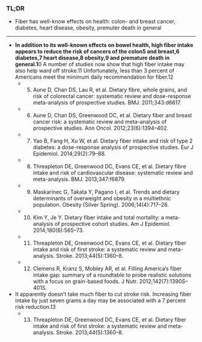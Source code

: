 ### TL;DR
- Fiber has well-know effects on health: colon- and breast cancer, diabetes, heart disease, obesity, premuter death in general
--- 
- **In addition to its well-known effects on bowel health, high fiber intake appears to reduce the risk of cancers of the colon5 and breast,6 diabetes,7 heart disease,8 obesity,9 and premature death in general.1**0 A number of studies now show that high fiber intake may also help ward off stroke.11 Unfortunately, less than 3 percent of Americans meet the minimum daily recommendation for fiber.12
    - 5. Aune D, Chan DS, Lau R, et al. Dietary fibre, whole grains, and risk of colorectal cancer: systematic review and dose-response meta-analysis of prospective studies. BMJ. 2011;343:d6617.
    - 6. Aune D, Chan DS, Greenwood DC, et al. Dietary fiber and breast cancer risk: a systematic review and meta-analysis of prospective studies. Ann Oncol. 2012;23(6):1394–402.
    - 7. Yao B, Fang H, Xu W, et al. Dietary fiber intake and risk of type 2 diabetes: a dose-response analysis of prospective studies. Eur J Epidemiol. 2014;29(2):79–88.
    - 8. Threapleton DE, Greenwood DC, Evans CE, et al. Dietary fibre intake and risk of cardiovascular disease: systematic review and meta-analysis. BMJ. 2013;347:f6879.
    - 9. Maskarinec G, Takata Y, Pagano I, et al. Trends and dietary determinants of overweight and obesity in a multiethnic population. Obesity (Silver Spring). 2006;14(4):717–26.
    - 10. Kim Y, Je Y. Dietary fiber intake and total mortality: a meta-analysis of prospective cohort studies. Am J Epidemiol. 2014;180(6):565–73.
    - 11. Threapleton DE, Greenwood DC, Evans CE, et al. Dietary fiber intake and risk of first stroke: a systematic review and meta-analysis. Stroke. 2013;44(5):1360–8.
    - 12. Clemens R, Kranz S, Mobley AR, et al. Filling America’s fiber intake gap: summary of a roundtable to probe realistic solutions with a focus on grain-based foods. J Nutr. 2012;142(7):1390S–401S.
- It apparently doesn’t take much fiber to cut stroke risk. Increasing fiber intake by just seven grams a day may be associated with a 7 percent risk reduction.13
    - 13. Threapleton DE, Greenwood DC, Evans CE, et al. Dietary fiber intake and risk of first stroke: a systematic review and meta-analysis. Stroke. 2013;44(5):1360–8.
